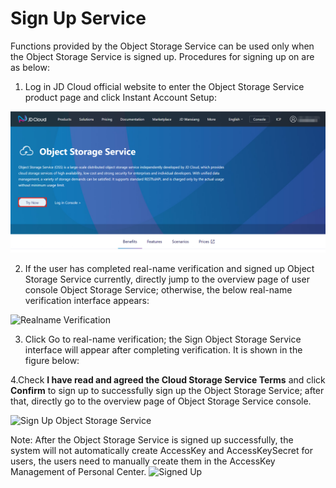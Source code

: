 # Sign Up Service

Functions provided by the Object Storage Service can be used only when the Object Storage Service is signed up. Procedures for signing up on are as below:

1. Log in JD Cloud official website to enter the Object Storage Service product page and click Instant Account Setup:

![Sign Up Now](../../../../image/Object-Storage-Service/OSS-021.png)

2. If the user has completed real-name verification and signed up Object Storage Service currently, directly jump to the overview page of user console Object Storage Service; otherwise, the below real-name verification interface appears:

![Realname Verification](../../../../../image/Object-Storage-Service/OSS-022.png)

3. Click Go to real-name verification; the Sign Object Storage Service interface will appear after completing verification. It is shown in the figure below:

4.Check **I have read and agreed the Cloud Storage Service Terms** and click **Confirm** to sign up to successfully sign up the Object Storage Service; after that, directly go to the overview page of Object Storage Service console.

![Sign Up Object Storage Service](../../../../../image/Object-Storage-Service/OSS-023.png)

Note: After the Object Storage Service is signed up successfully, the system will not automatically create AccessKey and AccessKeySecret for users, the users need to manually create them in the AccessKey Management of Personal Center.
![Signed Up](../../../../../image/Object-Storage-Service/OSS-024.png)
